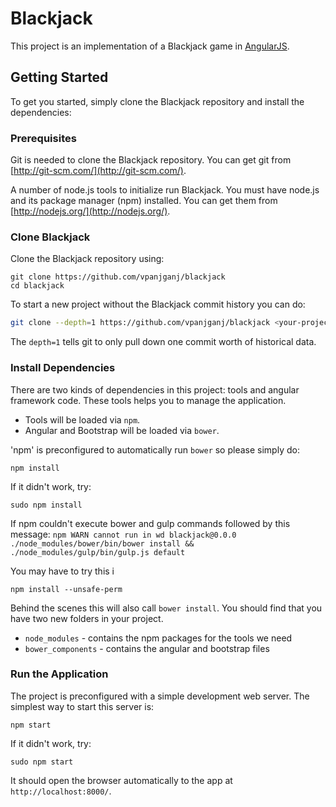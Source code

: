 # Blackjack

This project is an implementation of a Blackjack game in [AngularJS](http://angularjs.org/).

## Getting Started

To get you started, simply clone the Blackjack repository and install the dependencies:

### Prerequisites

Git is needed to clone the Blackjack repository. You can get git from
[http://git-scm.com/](http://git-scm.com/).

A number of node.js tools to initialize run Blackjack. You must have node.js and
its package manager (npm) installed.  You can get them from [http://nodejs.org/](http://nodejs.org/).

### Clone Blackjack

Clone the Blackjack repository using:

```
git clone https://github.com/vpanjganj/blackjack
cd blackjack
```

To start a new project without the Blackjack commit history you can do:

```bash
git clone --depth=1 https://github.com/vpanjganj/blackjack <your-project-name>
```

The `depth=1` tells git to only pull down one commit worth of historical data.

### Install Dependencies

There are two kinds of dependencies in this project: tools and angular framework code.  These tools helps
you to  manage the application.

* Tools will be loaded via `npm`.
* Angular and Bootstrap will be loaded via `bower`.

'npm' is preconfigured to automatically run `bower` so please simply do:

```
npm install
```
If it didn't work, try:

```
sudo npm install
```
If npm couldn't execute bower and gulp commands followed by this message:
`npm WARN cannot run in wd blackjack@0.0.0 ./node_modules/bower/bin/bower install && ./node_modules/gulp/bin/gulp.js default`

You may  have to try this i
```
npm install --unsafe-perm
```
Behind the scenes this will also call `bower install`.  You should find that you have two new
folders in your project.

* `node_modules` - contains the npm packages for the tools we need
* `bower_components` - contains the angular and bootstrap files

### Run the Application

The project is preconfigured with a simple development web server.  The simplest way to start
this server is:

```
npm start
```
If it didn't work, try:

```
sudo npm start
```
It should open the browser automatically to the app at `http://localhost:8000/`.



